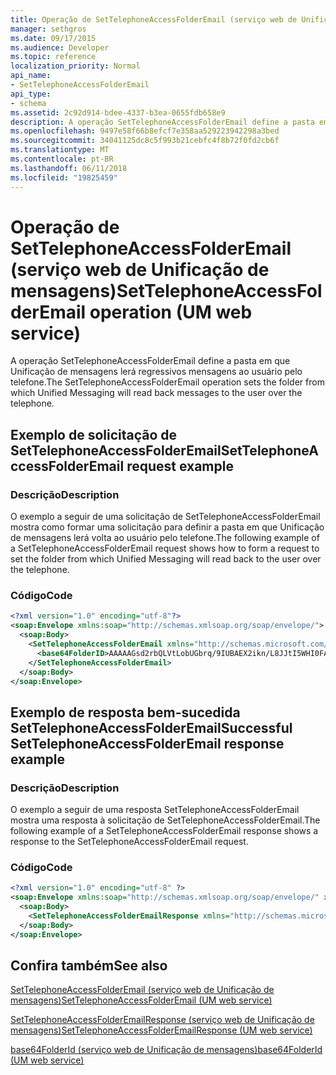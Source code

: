 ```yaml
---
title: Operação de SetTelephoneAccessFolderEmail (serviço web de Unificação de mensagens)
manager: sethgros
ms.date: 09/17/2015
ms.audience: Developer
ms.topic: reference
localization_priority: Normal
api_name:
- SetTelephoneAccessFolderEmail
api_type:
- schema
ms.assetid: 2c92d914-bdee-4337-b3ea-0655fdb658e9
description: A operação SetTelephoneAccessFolderEmail define a pasta em que Unificação de mensagens lerá regressivos mensagens ao usuário pelo telefone.
ms.openlocfilehash: 9497e58f66b8efcf7e358aa529223942298a3bed
ms.sourcegitcommit: 34041125dc8c5f993b21cebfc4f8b72f0fd2cb6f
ms.translationtype: MT
ms.contentlocale: pt-BR
ms.lasthandoff: 06/11/2018
ms.locfileid: "19825459"
---
```

# <a name="settelephoneaccessfolderemail-operation-um-web-service"></a><span data-ttu-id="4ebc1-103">Operação de SetTelephoneAccessFolderEmail (serviço web de Unificação de mensagens)</span><span class="sxs-lookup"><span data-stu-id="4ebc1-103">SetTelephoneAccessFolderEmail operation (UM web service)</span></span>

<span data-ttu-id="4ebc1-104">A operação SetTelephoneAccessFolderEmail define a pasta em que Unificação de mensagens lerá regressivos mensagens ao usuário pelo telefone.</span><span class="sxs-lookup"><span data-stu-id="4ebc1-104">The SetTelephoneAccessFolderEmail operation sets the folder from which Unified Messaging will read back messages to the user over the telephone.</span></span>
  
## <a name="settelephoneaccessfolderemail-request-example"></a><span data-ttu-id="4ebc1-105">Exemplo de solicitação de SetTelephoneAccessFolderEmail</span><span class="sxs-lookup"><span data-stu-id="4ebc1-105">SetTelephoneAccessFolderEmail request example</span></span>

### <a name="description"></a><span data-ttu-id="4ebc1-106">Descrição</span><span class="sxs-lookup"><span data-stu-id="4ebc1-106">Description</span></span>

<span data-ttu-id="4ebc1-107">O exemplo a seguir de uma solicitação de SetTelephoneAccessFolderEmail mostra como formar uma solicitação para definir a pasta em que Unificação de mensagens lerá volta ao usuário pelo telefone.</span><span class="sxs-lookup"><span data-stu-id="4ebc1-107">The following example of a SetTelephoneAccessFolderEmail request shows how to form a request to set the folder from which Unified Messaging will read back to the user over the telephone.</span></span>
  
### <a name="code"></a><span data-ttu-id="4ebc1-108">Código</span><span class="sxs-lookup"><span data-stu-id="4ebc1-108">Code</span></span>

```XML
<?xml version="1.0" encoding="utf-8"?>
<soap:Envelope xmlns:soap="http://schemas.xmlsoap.org/soap/envelope/">
  <soap:Body>
    <SetTelephoneAccessFolderEmail xmlns="http://schemas.microsoft.com/exchange/services/2006/messages">
      <base64FolderID>AAAAAGsd2rbQLVtLobUGbrq/9IUBAEX2ikn/L8JJtI5WHI0FAW8AAAFXHhsAAA==</base64FolderID>
    </SetTelephoneAccessFolderEmail>
  </soap:Body>
</soap:Envelope>
```

## <a name="successful-settelephoneaccessfolderemail-response-example"></a><span data-ttu-id="4ebc1-109">Exemplo de resposta bem-sucedida SetTelephoneAccessFolderEmail</span><span class="sxs-lookup"><span data-stu-id="4ebc1-109">Successful SetTelephoneAccessFolderEmail response example</span></span>

### <a name="description"></a><span data-ttu-id="4ebc1-110">Descrição</span><span class="sxs-lookup"><span data-stu-id="4ebc1-110">Description</span></span>

<span data-ttu-id="4ebc1-111">O exemplo a seguir de uma resposta SetTelephoneAccessFolderEmail mostra uma resposta à solicitação de SetTelephoneAccessFolderEmail.</span><span class="sxs-lookup"><span data-stu-id="4ebc1-111">The following example of a SetTelephoneAccessFolderEmail response shows a response to the SetTelephoneAccessFolderEmail request.</span></span>
  
### <a name="code"></a><span data-ttu-id="4ebc1-112">Código</span><span class="sxs-lookup"><span data-stu-id="4ebc1-112">Code</span></span>

```XML
<?xml version="1.0" encoding="utf-8" ?> 
<soap:Envelope xmlns:soap="http://schemas.xmlsoap.org/soap/envelope/" xmlns:xsi="http://www.w3.org/2001/XMLSchema-instance" xmlns:xsd="http://www.w3.org/2001/XMLSchema">
  <soap:Body>
    <SetTelephoneAccessFolderEmailResponse xmlns="http://schemas.microsoft.com/exchange/services/2006/messages" /> 
  </soap:Body>
</soap:Envelope>
```

## <a name="see-also"></a><span data-ttu-id="4ebc1-113">Confira também</span><span class="sxs-lookup"><span data-stu-id="4ebc1-113">See also</span></span>



[<span data-ttu-id="4ebc1-114">SetTelephoneAccessFolderEmail (serviço web de Unificação de mensagens)</span><span class="sxs-lookup"><span data-stu-id="4ebc1-114">SetTelephoneAccessFolderEmail (UM web service)</span></span>](settelephoneaccessfolderemail-um-web-service.md)
  
[<span data-ttu-id="4ebc1-115">SetTelephoneAccessFolderEmailResponse (serviço web de Unificação de mensagens)</span><span class="sxs-lookup"><span data-stu-id="4ebc1-115">SetTelephoneAccessFolderEmailResponse (UM web service)</span></span>](settelephoneaccessfolderemailresponse-um-web-service.md)
  
[<span data-ttu-id="4ebc1-116">base64FolderId (serviço web de Unificação de mensagens)</span><span class="sxs-lookup"><span data-stu-id="4ebc1-116">base64FolderId (UM web service)</span></span>](base64folderid-um-web-service.md)

